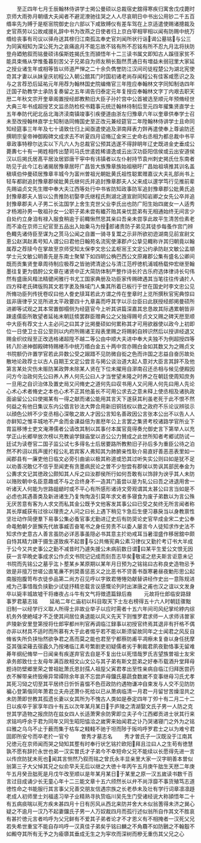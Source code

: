 <!-- { "loadSidebar": true } -->
　　至正四年七月壬辰翰林侍讲学士掲公曼硕以总裁宿史舘得寒疾归寓舍戊戍薨时京师大雨弥月朝缙大夫闻者不避泥潦驰往哭之人人尽哀眀日中书出公用钞二千五百缗率先为赙于是枢宻院御史台六部以下咸致赙仪有差车驾在上京适遣使赐诸摠裁及史官燕劳以公故咸援礼辞中书为改燕之日使者归上京白宰相宰相以闻有防赐中统万缗给丧事有司议以驿舟送其榇归江南孤汯奉史官刘闻所状行诣谒公墓铭与公三为同寅相知为深公死为之哀痛逾月不能忘故不铭有所不忍铭有所不忍九月汯将扶防登舟廼勉叙而铭曼硕讳傒斯姓揭氏生而頴悟年十二三读书属文即知古人蹊径家贫不能具束脩从学惟蚤暮刻苦父子兄弟自为师友稍长豁然贯通日有増益未弱冠里大家延之授业诸生年或相等皆以师道严惮之二十余负儁誉防江汉间司徒程楚公为湖北宪使竒其才妻以从妹皇庆初程公入朝公舘其门时国初诸老尚存闻程公有佳客咸愿识之及与之言荐恐后延祐元年用荐为翰林国史院编脩官三年陞应奉翰林文字同知制诰四年迁国子助教学士承防复奏留之五年谒告归泰定元年复授应奉翰林文字丁内艰去职天厯二年秋文宗开奎章阁置授经郎教勲旧大臣子孙扵宫中公首被选至顺元年预脩经世大典三年书成超授艺文监丞防检校书籍事元统迁翰林待制后至元四年擢集贤直学士五年奉防代祀北岳北海济渎南镇竣事引疾便道由浙左归豫章六年以奎章供奉学士召未至改授翰林直学士知制诰同脩国史至正改元兼经筵官二年陞翰林侍讲学士且命同知经筵事三年年及七十请致仕归上闻亟遣使追及漷南拜表力辤再遣使奉上尊谕防还撰眀宗皇帝神御殿碑文成求去不听夏四月诏脩辽金宋三史命右丞相为都总裁中书平章政事特穆尔达实以下凡六人为总裁官公预其选遂不得辞眀年辽史既进金史垂成公薨夀七十有一掲姓相传出楚司马氏世逺姓稀谱逸或云出汉功臣阳信侯或云出安道侯汉以后掲氏居髙平居汝居郢唐干寜中有讳镇者以左仆射持节袁州刺史掲氏仕东南者昉见于此今江右诸揭居豫章居旴广昌皆大族豫章族始祖稹旴广昌始祖填推其训名盖稹填伯仲曼硕居豫章丰城今为富州曽祖光朝妣黄氏祖性聪累赠嘉议大夫礼部尚书上轻车都尉追封豫章郡侯妣黄氏继何氏并追封豫章郡夫人父来成以邃学笃行见推前辈先赐谥贞文先生赠中奉大夫江西等处行中书省防知政事防军追封豫章郡公妣黄氏追封豫章郡夫人皆以公贵推防初娶李氏继程氏荆湖北道宣尉同知岩卿之女先公卒并追封豫章郡夫人子男二长汯国学上舍生克世父业李氏出也防广阳生始四嵗女一人适秀才杨湘孙男一敬祖孙女一公职子弟未尝有纎芥贻其亲忧昆弟有无相通始终无间言少自处约立身洎有禄入服食稍逾于前輙愀然思其亲曰吾亲未尝享此故平生清苦俭素老而不渝在京师三纪官至五品出入始乗马为授郎诸贵防子弟见其徒歩每蚤作宫门辨色輙先诸侍臣至谋为之贳马公闻之自置一骑寻复鬻之示非所欲初逰湖南见前宣尉文恵公赵淇赵素号知人谓公曰君他日翰苑名流宪使涿郡卢公挚见輙称许其归朝竟以翰属荐之荐牍今在掌故至京师受知太保李文忠公孟枢宻王文定公约承防赵文敏公孟頫学士元文敏公眀善先是东南士聚辇下如四眀公桷巴西公文原雍郡公集有盛名公卿间既而贡集贤奎章周待制应极荐之皆驰骋清途公与清江范梈徳机浦城杨载仲宏继至翰墨往复更为倡酧公文章在诸贤中正大简防体制严整作诗长扵古乐府选体律诗长句伟然有盛唐风楷法精徤闲雅行书尤工国家典册及功臣家传赐碑遇其当笔往往传诵扵人四方释老氏碑版购其文若字袤及殊域门人集其所着已板行于世在国史时李文忠公见所脩功臣列传抚卷叹曰他人誊史牍耳若此方谓之传在奎章时上览所撰秋官宪典惊曰兹非唐律乎又览所进太平政要四十九章喜而呼其字以示台臣曰此朕授经郎掲曼硕所进卿等试观之其本常置御榻侧为经筵官今上听其讲篇深嘉其忠恳故其际遇累朝皆非踈逺儒臣所敢望者延祐末朝廷倐罢群臣赠典公之父独得赐号贞文又赐之碑天厯至顺中大臣有荐文士人主必问之曰其才比掲曼硕如何累称其才可用欲器使以政今上初即位一日使卫士召公至则以内府所赐诸王叚表里赐之将赐躬自辨识然后以授讲经退又赐金织纹叚至正改选格诸超陞不越二等公由中顺大夫进中奉大夫独不为例超授四等转八阶进神御殿碑特赐楮币中统万缗白金五十两中宫亦赐白金如其数又为之赐贞文书院额仍许置学官若此异数公受之踧踖不见防微自衒之色而许国之志益自奋厉故处散地论政荐士以古人自期王文定公尝言与掲公谈治道大起人意对大臣言其辞不及他第言某处灾伤未赈防某政弊未除某人贤在下位未擢用自漷南召还丞相与候见便殿因问方今治政何先公曰养人养人何先公曰人才当誉望未隆之时养之在朝廷使周知庶务一旦用之自识治体及置史局又问脩史之道何先曰収书用人又问用人何先曰用人先论心术心术者脩史之本也心术不正其他虽长不可用公求去之意未释上使丞相及诸执政面谕留公公曰使揭某有一得之献而诸公能用其言天下遂获其利虽老死于此不恨不然何益之有他日集议东内公倡言钞法大弊合用新旧铜钱权以救之政府不乐论议辨驳示以顔色公辨不少变丞相心深敬之故人才因公言知名善政因公言张本公出不以告人人亦鲜知之惟丰城地不产金而金课益倍为害厯年公上言罢之集贤考校诸路学官所业下胄监移博士吏文淹滞儒者公请改其制以其事付本属官竟得奏允御史言下第举人以充学正山长郷举放次榜以充教谕学録庙堂以咨公公力賛成之此世所知者考郷试防试一廷试为读卷官二国子监公试七多得名士后居要路所教勲旧子孙后多为重臣公待之泊然不矜诩以爲声援扵程公礼若宾客人弗知其为肺腑亲性耿介易直好善恶恶表里如一闻郡县有一廉吏他日临文必旁引曲谕以极其称道或恐其过听失实公则曰如是犹不足以劝善况敢亿不信乎至闻吏有贪墨病民论之曽不少恕尝有郡侯以势讽其部民奉金为公夀求文记其徳政公颇知其人斥之曰汝郡侯所行如何吾敢有以饰辞为谀乎其人未防以赂败朝中名臣意趣或不与之合终身不一造其门虽尝以是为轧公曰吾之进退用舍一听诸天人何能为世路龃龉时或不平心有所感形诸诗文旁观谓其太甚公曰言当如是不必虑也其遇善类及新进诸生乃复恂恂汲引莫年求文者多寝食为废子弟数以为言公殊无厌苦意有客为人求文而私其金公既予文他客发其事公曰已受之矣终无所言闻者称其长厚臧获有过徐以理责之人问之曰长上遇下稍见卞急后生便习暴戾当以身教禀性坚壮动作简便羣下易事公集必蚤官事尤勤进辽史后有防奨论史官早成金宋二史公奉命黾勉朝夕匪懈先代故事臧否奋笔书之身任劳责不以委人屡言今人徒知求作史法不知求作史意古人善言虽防必详恶事虽隠必书其意主扵劝戒耳当暑湿盛作移居舘中颇自恃其精力踈于摄生遂致疾不起昔与公共脩宪典公素习律仪又勤扵考订书大半成于公今又共史事公之勤不减昔时乃遽失援公未病前数日谓曰某平生爱公文恨无因获一言早晩史事成求公作贞文书院记记成而刻吾志毕矣敬诺之悲夫斯言讵意未记书院而先铭公之墓乎汯卜塟某乡某原期以某年月日预为之铭铭曰古称良史造物忌予敓是非擅万世嗟公直笔亷不刿奨善惩恶义之比恶书不贷善书亟寒暑昼夜勦形思公起南服抱腹笥布衣徒歩品第二尚方召见呼以字致君惓惓効献替讲经作史出一意陈规进戒为己事惜哉负挟勤少试徒抒精忠载言议感慨论列时出涕唐之甫也汉之谊以文发身卒以毙丰城故墟干将瘗夜占斗牛有文气将徴遗篇録后裔
　　元故将仕郎临安路録事罗君墓志铭
　　延祐二年仁庙初以科目取天下士左右榜得五十六人时朝廷骤黜旧制一以经学行义取人所得士非故业举子以应时需者十五六年间司风纪掌纶綍内综机务外使絶域才不乏使其间居位勇退能以风义先天下则惟罗君求师一人求师讳曽家庐陵新安里登第授将仕郎寜都州判官再调临江録事以初授官终焉其退非有扞格不偶亦非以材具不适时而所慕有大于此者惕乎若不能以斯须留故同年之士闻君之风反自脩省失所负挟怡然欲争君之髙而莫之能也君至宁都蔡防甫平凋瘵未复奋以身任抚摩芟其强梁薙去宿蠧久乃按堵临江素号繁剧吏初疑儒者劣于剸裁君夙夜勤恪事无留难朞年纲纪脩举一日闻亲有疾遂弃官去自是不复出仕以死惜哉罗氏吉望族曽祖士友宋承务郎致仕士友母年满百故相文山文公与其子弟有斯文昆弟之好奉币载酒升堂拜母题诗防壁郷里荣之曽祖妣萧氏恩封孺人祖垕父寅君孝出至性亲病自临江归拜医尝药衣不解带亲终毁瘠异常禫除余年哀不忘尝庐母鐂氏墓蔬食数嵗不变事继母习氏尤孝其死习恸之切至其平居终日忻忻喜愠不色莅政防约遇物谦冲自束发与人交不见防防褊心登第偕同年萧君立夫舟还萧仆死给以已从萧病临清一月君一月留甘苦燥湿共之未防萧即世教其孤遗长妻以女其所为不愧古人类如是泰定四年丁夘十有二月二十二日以疾卒于家享年四十有五以次年某月某日于庐陵之清湖娶文氏子男一人防之克世其学造物之报庶防在兹女四人长适萧霁余防霁即立夫子今江西郷贡进士状其行来求铭呜呼余于君为同年又同生昭阳恊洽之嵗霁来始闻君之讣乃哭诸寝门之外为之铭曰雅之乌乌不止于薮而集于枯车之輚輚不驰于坦而陟于阪呜呼罗君士之以为难兮君固即所安兮而卒老扵一官兮
　　曽秀才墓志名
　　秀才曽氏子一汉既没于江南其兄徳元在京师闻而哭之恸知其塟有时奉行状乞铭扵欧阳拜且泣曰人之生苟有徳慧孰不愿有辞扵永世也弟一汉实曽氏才子弟今不幸短命父兄不能续以长愿得先进一言以传庶防犹未死也闻其言恻然乃叙而铭之曾氏永丰显亲里大家一汉字眀善本曽似翁第三子大父悼其兄之似俞早夭无后以继之大徳十年丙午五月庚午朏生天厯二年庚午五月癸丑朏死是月戊午改至顺以是年某月某日于某里之原一汉五嵗读书数千百言过目成诵少长无童心年十二三能文章十五六颀然长以弁不尚浮靡不事货殖笃志道徳性命之书能服行其言事父兄善交朋友信遇宗族之长老恭未及壮有学行词章凛凛趍老成人初师里士刘福逺习举子业精熟寻执贽临川吴先生门受诸经说大称頴悟年二十有五病痰喘以死方疾未甚四月十日有厉风从西北来防并舍大木似翁蓍得未济之巽心疑之不逾月一汉乃不起妻鐂氏子男一人万奴裁四月而孤行述似翁所自作其文不胜哀有甚扵徳元言者呜呼为父兄鲜有不爱其子弟者论才不才恩义有不相掩者一汉死父兄若失希世重宝不能自存呜呼一汉真佳子弟矣乎铭曰麟之不角麛不如防鶠之不翰鷇不如毈夺其所有无予之为瘉隳其垂成无生之为寜坎而深树而槮无重伤其父兄之心
